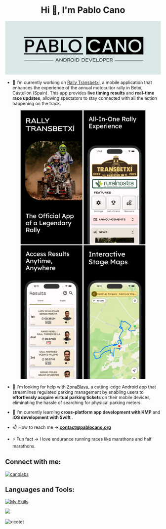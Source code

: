 <div align="center">
<h1 align="center"> Hi 👀, I'm Pablo Cano </h1>
</div>


![PabloCano Banner](blue-banner.jpg)

- 🔭 I’m currently working on [Rally Transbetxí](https://github.com/xicotet/RallyTransbetxi), a mobile application that enhances the experience of the annual motocultor rally in Betxí, Castellón (Spain). This app provides **live timing results** and **real-time race updates**, allowing spectators to stay connected with all the action happening on the track.
<p align="center">
  <img src="01.png" width="200" />
  <img src="02.png" width="200" />
  <img src="03.png" width="200" />
  <img src="04.png" width="200" />
</p>

- 🤝 I'm looking for help with [ZonaBlava](https://github.com/xicotet/ZonaBlava), a cutting-edge Android app that streamlines regulated parking management by enabling users to **effortlessly acquire virtual parking tickets** on their mobile devices, eliminating the hassle of searching for physical parking meters.

<!-- , witnessing the motocultores' incredible speed and skill firsthand. -->

- 🌱 I’m currently learning **cross-platform app development with KMP** and **iOS development with Swift**  . 
  
- 📫 How to reach me → **contact@pablocano.org**
  
- ⚡ Fun fact → I love endurance running races like marathons and half marathons. 

## Connect with me:
<p align="left">
<a href="https://linkedin.com/in/canolabs" target="blank"><img align="center" src="https://raw.githubusercontent.com/rahuldkjain/github-profile-readme-generator/master/src/images/icons/Social/linked-in-alt.svg" alt="canolabs" height="30" width="40" /></a>
</p>

## Languages and Tools:</h3>
[![My Skills](https://skillicons.dev/icons?i=kotlin,swift,flutter,androidstudio,figma,ktor,gradle,firebase,sqlite,git,github,postman,latex)](https://skillicons.dev)

<p>
<a href="https://github.com/ArisGuimera">
  <img height="180em" src="https://github-readme-stats-eight-theta.vercel.app/api?username=Xicotet&show_icons=true&theme=algolia&include_all_commits=true&count_private=true"/>
</a>
</p>



<p><img align="center" src="https://github-readme-streak-stats.herokuapp.com/?user=xicotet&" alt="xicotet" /></p>



